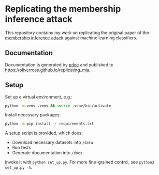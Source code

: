 # Replicating the membership inference attack

This repository contains my work on replicating the original paper of the 
[membership inference attack](https://arxiv.org/abs/1610.05820) 
against machine learning classifiers.

## Documentation

Documentation is generated by [pdoc](https://pypi.org/project/pdoc/) and
published to https://oliverross.github.io/replicating_mia.

## Setup

Set up a virtual environment, e.g.: 
```bash
python -m venv .venv && source .venv/bin/activate
```
Install necessary packages: 
```bash
python -m pip install -r requirements.txt
```

A setup script is provided, which does:
* Download necessary datasets into `/data`
* Run tests
* Generate documentation into `/docs`

Invoke it with `python set_up.py`.
For more fine-grained control, see `python3 set_up.py -h`.
